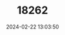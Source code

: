 ---
title: "18262"
category: "Piliocolobus lulindicus"
draft: false
date: 2024-02-22 13:03:50
languages:
  English: ["Kahuzi Red Colobus", "Ulindi Red Colobus", "Ulindi River Red Colobus"]
---
